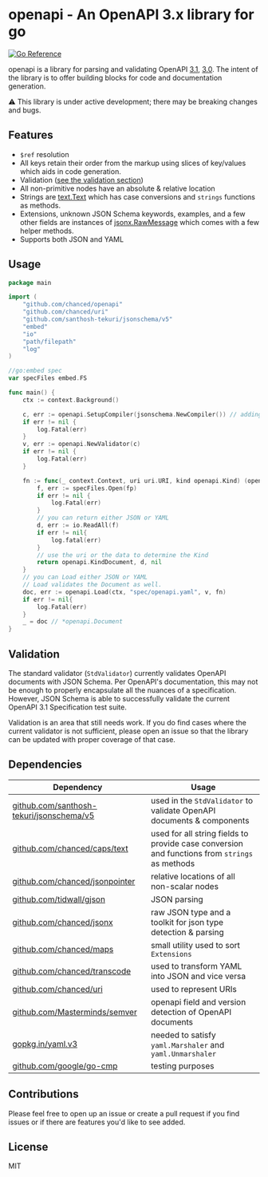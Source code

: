 # openapi - An OpenAPI 3.x library for go

[![Go Reference](https://pkg.go.dev/badge/github.com/chanced/openapi.svg)](https://pkg.go.dev/github.com/chanced/openapi)

openapi is a library for parsing and validating OpenAPI
[3.1](https://spec.openapis.org/oas/v3.1.0),
[3.0](https://spec.openapis.org/oas/v3.0.3). The intent of the library is to
offer building blocks for code and documentation generation.

:warning: This library is under active development; there may be breaking changes and bugs.

## Features

-   `$ref` resolution
-   All keys retain their order from the markup using slices of key/values which
    aids in code generation.
-   Validation ([see the validation section](#validation))
-   All non-primitive nodes have an absolute & relative location
-   Strings are [text.Text](https://github.com/chanced/caps) which has case
    conversions and `strings` functions as methods.
-   Extensions, unknown JSON Schema keywords, examples, and a few other fields
    are instances of [jsonx.RawMessage](https://github.com/chanced/jsonx) which
    comes with a few helper methods.
-   Supports both JSON and YAML

## Usage

```go
package main

import (
    "github.com/chanced/openapi"
    "github.com/chanced/uri"
    "github.com/santhosh-tekuri/jsonschema/v5"
    "embed"
    "io"
    "path/filepath"
    "log"
)

//go:embed spec
var specFiles embed.FS

func main() {
    ctx := context.Background()

    c, err := openapi.SetupCompiler(jsonschema.NewCompiler()) // adding schema files
    if err != nil {
        log.Fatal(err)
    }
    v, err := openapi.NewValidator(c)
    if err != nil {
        log.Fatal(err)
    }

    fn := func(_ context.Context, uri uri.URI, kind openapi.Kind) (openapi.Kind, []byte, error){
        f, err := specFiles.Open(fp)
        if err != nil {
            log.Fatal(err)
        }
        // you can return either JSON or YAML
        d, err := io.ReadAll(f)
        if err != nil{
            log.fatal(err)
        }
        // use the uri or the data to determine the Kind
        return openapi.KindDocument, d, nil
    }
    // you can Load either JSON or YAML
    // Load validates the Document as well.
    doc, err := openapi.Load(ctx, "spec/openapi.yaml", v, fn)
    if err != nil{
        log.Fatal(err)
    }
    _ = doc // *openapi.Document
}
```

## Validation

The standard validator (`StdValidator`) currently validates OpenAPI documents
with JSON Schema. Per OpenAPI's documentation, this may not be enough to
properly encapsulate all the nuances of a specification. However, JSON Schema is
able to successfully validate the current OpenAPI 3.1 Specification test suite.

Validation is an area that still needs work. If you do find cases where the
current validator is not sufficient, please open an issue so that the library
can be updated with proper coverage of that case.

## Dependencies

| Dependency                                                                                   | Usage                                                                                         |
| -------------------------------------------------------------------------------------------- | --------------------------------------------------------------------------------------------- |
| [github.com/santhosh-tekuri/jsonschema/v5](https://github.com/santhosh-tekuri/jsonschema/v5) | used in the `StdValidator` to validate OpenAPI documents & components                         |
| [github.com/chanced/caps/text](https://github.com/chanced/caps)                              | used for all string fields to provide case conversion and functions from `strings` as methods |
| [github.com/chanced/jsonpointer](https://github.com/chanced/jsonpointer)                     | relative locations of all non-scalar nodes                                                    |
| [github.com/tidwall/gjson](https://github.com/tidwall/gjson)                                 | JSON parsing                                                                                  |
| [github.com/chanced/jsonx](https://github.com/chanced/jsonx)                                 | raw JSON type and a toolkit for json type detection & parsing                                 |
| [github.com/chanced/maps](https://github.com/chanced/maps)                                   | small utility used to sort `Extensions`                                                       |
| [github.com/chanced/transcode](https://github.com/chanced/transcode)                         | used to transform YAML into JSON and vice versa                                               |
| [github.com/chanced/uri](https://github.com/chanced/uri)                                     | used to represent URIs                                                                        |
| [github.com/Masterminds/semver](https://github.com/Masterminds/semver)                       | openapi field and version detection of OpenAPI documents                                      |
| [gopkg.in/yaml.v3](https://gopkg.in/yaml.v3)                                                 | needed to satisfy `yaml.Marshaler` and `yaml.Unmarshaler`                                     |
| [github.com/google/go-cmp](https://github.com/google/go-cmp)                                 | testing purposes                                                                              |

## Contributions

Please feel free to open up an issue or create a pull request if you find issues
or if there are features you'd like to see added.

## License

MIT
